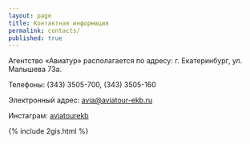 ```yaml
---
layout: page
title: Контактная информация
permalink: contacts/
published: true
---
```


Агентство «Авиатур» располагается по адресу: г. Екатеринбург, ул. Малышева 73а.

Телефоны: (343) 3505-700, (343) 3505-160

Электронный адрес: [avia@aviatour-ekb.ru](mailto:avia@aviatour-ekb.ru)

Инстаграм: <a href='https://www.instagram.com/aviatourekb/'>aviatourekb</a>

{% include 2gis.html %}